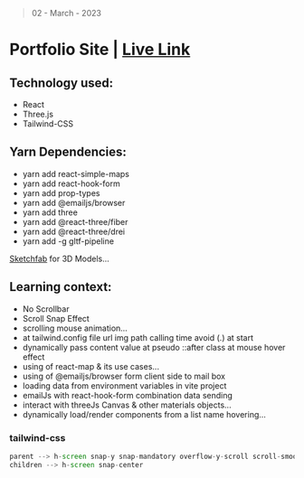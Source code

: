 > 02 - March - 2023

# Portfolio Site | [Live Link](https://p2-site-3js.netlify.app)

## Technology used:
* React
* Three.js
* Tailwind-CSS

## Yarn Dependencies:
* yarn add react-simple-maps
* yarn add react-hook-form
* yarn add prop-types
* yarn add @emailjs/browser
* yarn add three
* yarn add @react-three/fiber
* yarn add @react-three/drei
* yarn add -g gltf-pipeline

[Sketchfab](https://sketchfab.com) for 3D Models...

## Learning context:
* No Scrollbar
* Scroll Snap Effect
* scrolling mouse animation...
* at tailwind.config file url img path calling time avoid (.) at start
* dynamically pass content value at pseudo ::after class at mouse hover effect
* using of react-map & its use cases...
* using of @emailjs/browser form client side to mail box
* loading data from environment variables in vite project
* emailJs with react-hook-form combination data sending
* interact with threeJs Canvas & other materials objects...
* dynamically load/render components from a list name hovering...


### tailwind-css 
```jsx
parent --> h-screen snap-y snap-mandatory overflow-y-scroll scroll-smooth
children --> h-screen snap-center
```